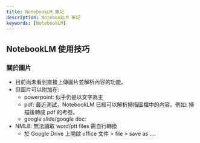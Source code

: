 ```yaml
---
title: NotebookLM 筆記
description: NotebookLM 筆記
keywords: [NotebookLM] 
---
```


## NotebookLM 使用技巧

### 關於圖片
* 目前尚未看到直接上傳圖片並解析內容的功能。
* 但圖片可以附加在: 
    * powerpoint: 似乎仍是以文字為主
    * pdf: 最近測試，NotebookLM 已經可以解析掃描圖檔中的內容。例如: 掃描後轉成 pdf 的考卷。
    * google slide/google doc:  
* NMLB: 無法讀取 word/ptt files 需自行轉換    
    * 於 Google Drive 上開啟 office 文件  > file > save as ....
    